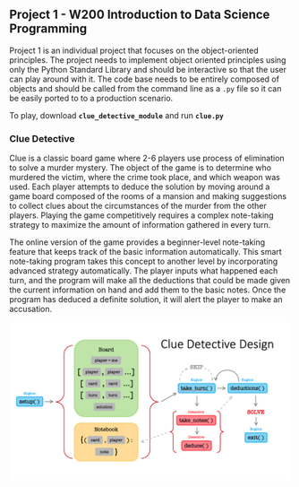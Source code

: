 ## Project 1 - W200 Introduction to Data Science Programming

Project 1 is an individual project that focuses on the object-oriented principles. The project needs to implement object oriented principles using only the Python Standard Library and should be interactive so that the user can play around with it. The code base needs to be entirely composed of objects and should be called from the command line as a `.py` file so it can be easily ported to to a production scenario.

To play, download **`clue_detective_module`** and run **`clue.py`**

### Clue Detective

Clue is a classic board game where 2-6 players use process of elimination to solve a murder mystery.
The object of the game is to determine who murdered the victim, where the crime took place, and which weapon
was used. Each player attempts to deduce the solution by moving around a game board composed of the rooms of
a mansion and making suggestions to collect clues about the circumstances of the murder from the other players.
Playing the game competitively requires a complex note-taking strategy to maximize the amount of information
gathered in every turn.

The online version of the game provides a beginner-level note-taking feature that keeps track of the basic
information automatically. This smart note-taking program takes this concept to another level by incorporating
advanced strategy automatically. The player inputs what happened each turn, and the program will make all the
deductions that could be made given the current information on hand and add them to the basic notes. Once the
program has deduced a definite solution, it will alert the player to make an accusation.

![Clue Detective Design](design.png)